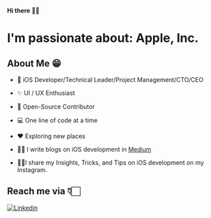 **Hi there** 👋🏻

# I'm passionate about: Apple, Inc.
## About Me 😁
* 📱 iOS Developer/Technical Leader/Project Management/CTO/CEO

* ✨ UI / UX Enthusiast

* 📖 Open-Source Contributor

* 💻 One line of code at a time

* ♥️ Exploring new places

* ✍🏻 I write blogs on iOS development in [Medium](https://medium.com/@toduforsharing)

* 💁🏻I share my Insights, Tricks, and Tips on iOS development on my Instagram.



## Reach me via 👇🏻

[![Linkedin](https://www.flaticon.com/svg/static/icons/svg/174/174857.svg)](https://www.linkedin.com/in/forsharing-domnguyen/)
